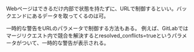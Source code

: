 Webページはできるだけ内部で状態を持たずに、URLで制御するといい。バックエンドにあるデータを取ってくるのは可。

一時的な警告をURLのパラメータで制御する方法もある。
例えば、GitLabではマージリクエスト内で競合を解決するとresolved_conflicts=trueというパラメータがついて、一時的な警告が表示される。
